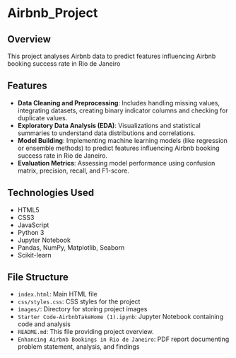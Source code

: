 # Airbnb_Project

## Overview
This project analyses Airbnb data to predict features influencing Airbnb booking success rate in Rio de Janeiro

## Features
- **Data Cleaning and Preprocessing**: Includes handling missing values, integrating datasets, creating binary indicator columns and checking for duplicate values.
- **Exploratory Data Analysis (EDA)**: Visualizations and statistical summaries to understand data distributions and correlations.
- **Model Building**: Implementing machine learning models (like regression or ensemble methods) to predict features influencing Airbnb booking success rate in Rio de Janeiro.  
- **Evaluation Metrics**: Assessing model performance using confusion matrix, precision, recall, and F1-score.

## Technologies Used
- HTML5
- CSS3
- JavaScript
- Python 3
- Jupyter Notebook
- Pandas, NumPy, Matplotlib, Seaborn
- Scikit-learn

## File Structure
- `index.html`: Main HTML file
- `css/styles.css`: CSS styles for the project
- `images/`: Directory for storing project images
- `Starter Code-AirbnbTakeHome (1).ipynb`: Jupyter Notebook containing code and analysis
- `README.md`: This file providing project overview.
- `Enhancing Airbnb Bookings in Rio de Janeiro`: PDF report documenting problem statement, analysis, and findings
